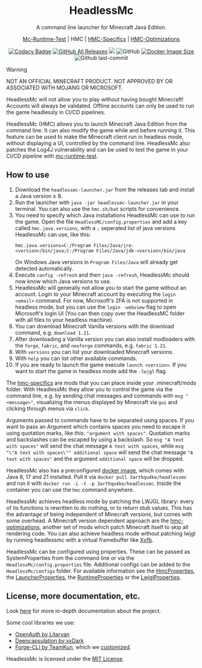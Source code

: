 <h1 align="center" style="font-weight: normal;"><b>HeadlessMc</b></h1>
<p align="center">A command line launcher for Minecraft Java Edition.</p>
<p align="center"><a href="https://github.com/3arthqu4ke/mc-runtime-test">Mc-Runtime-Test</a> | HMC | <a href="https://github.com/3arthqu4ke/hmc-specifics">HMC-Specifics</a> | <a href="https://github.com/3arthqu4ke/hmc-optimizations">HMC-Optimizations</a></p>

<div align="center">

[![Codacy Badge](https://app.codacy.com/project/badge/Grade/6a86b3e62d3b47909de670b09737f8fd)](https://app.codacy.com/gh/3arthqu4ke/headlessmc/dashboard?utm_source=gh&utm_medium=referral&utm_content=&utm_campaign=Badge_grade)
[![GitHub All Releases](https://img.shields.io/github/downloads/3arthqu4ke/HeadlessMc/total.svg)](https://github.com/3arthqu4ke/HeadlessMc/releases)
![](https://github.com/3arthqu4ke/HeadlessMc/actions/workflows/gradle-publish.yml/badge.svg)
![GitHub](https://img.shields.io/github/license/3arthqu4ke/HeadlessMc)
[![Docker Image Size](https://badgen.net/docker/size/3arthqu4ke/headlessmc?icon=docker&label=image%20size)](https://hub.docker.com/r/3arthqu4ke/headlessmc/)
![Github last-commit](https://img.shields.io/github/last-commit/3arthqu4ke/HeadlessMc)

</div>

> [!WARNING]
> NOT AN OFFICIAL MINECRAFT PRODUCT. NOT APPROVED BY OR ASSOCIATED WITH MOJANG OR MICROSOFT.
> 
> HeadlessMc will not allow you to play without having bought Minecraft! 
> Accounts will always be validated.
> Offline accounts can only be used to run the game headlessly in CI/CD pipelines.

HeadlessMc (HMC) allows you to launch Minecraft Java Edition from the command line.
It can also modify the game while and before running it.
This feature can be used to make the Minecraft client run in headless mode, 
without displaying a UI, controlled by the command line.
HeadlessMc also patches the Log4J vulnerability 
and can be used
to test the game in your CI/CD pipeline with [mc-runtime-test](https://github.com/3arthqu4ke/mc-runtime-test).

## How to use

1. Download the `headlessmc-launcher.jar` from the releases tab and install a Java version &geq; 8.
2. Run the launcher with `java -jar headlessmc-launcher.jar` in your terminal. 
You can also use the `hmc.sh/bat` scripts for convenience.
3. You need to specify which Java installations HeadlessMc can use to run the game.
Open the file `HeadlessMC/config.properties` and add a key called `hmc.java.versions`, 
with a `;` seperated list of java versions HeadlessMc can use, like this:
    ```properties
    hmc.java.versions=C:/Program Files/Java/jre-<version>/bin/java;C:/Program Files/Java/jdk-<version>/bin/java
    ```
    On Windows Java versions in `Program Files/Java` will already get detected automatically.
4. Execute `config -refresh` and then `java -refresh`, HeadlessMc should now know which Java versions to use.
5. HeadlessMc will generally not allow you to start the game without an account.
Login to your Minecraft account by executing the `login <email>` command.
For now, Microsoft's 2FA is not supported in headless mode, 
but you can use the `login -webview` flag to open Microsoft's login UI 
(You can then copy over the HeadlessMC folder with all files to your headless machine).
6. You can download Minecraft Vanilla versions with the download command, e.g. `download 1.21`.
7. After downloading a Vanilla version you can also install modloaders
with the `forge`, `fabric`, and `neoforge` commands, e.g. `fabric 1.21`.
8. With `versions` you can list your downloaded Minecraft versions.
9. With `help` you can list other available commands.
10. If you are ready to launch the game execute `launch <version>`.
If you want to start the game in headless mode add the `-lwjgl` flag.

The [hmc-specifics](https://github.com/3arthqu4ke/hmc-specifics) are mods
that you can place inside your .minecraft/mods folder.
With HeadlessMc they allow you to control the game via the command line, e.g.
by sending chat messages and commands with `msg "<message>"`,
visualizing the menus displayed by Minecraft via `gui` and clicking through menus via `click`.

Arguments passed to commands have to be separated using spaces. If you want to pass an Argument which contains spaces
you need to escape it using quotation marks, like this:
`"argument with spaces"`.
Quotation marks and backslashes can be escaped by using a backslash.
So `msg "A text with spaces"` will send the chat message `A text with spaces`,
while `msg "\"A text with spaces\"" additional space`
will send the chat message `"A text with spaces"` and the argument `additional space` will be dropped.

HeadlessMc also has a preconfigured [docker image](https://hub.docker.com/r/3arthqu4ke/headlessmc/),
which comes with Java 8, 17 and 21 installed.
Pull it via `docker pull 3arthqu4ke/headlessmc`
and run it with `docker run -i -t -p 3arthqu4ke/headlessmc`.
Inside the container you can use the `hmc` command anywhere.

HeadlessMc achieves headless mode by patching the LWJGL library: 
every of its functions is rewritten to do nothing, or to return stub values.
This has the advantage of being independent of Minecraft versions,
but comes with some overhead.
A Minecraft version dependent approach are the [hmc-optimizations](https://github.com/3arthqu4ke/hmc-optimizations),
another set of mods which patch Minecraft itself to skip all rendering code.
You can also achieve headless mode without patching lwjgl by running headlessmc with a virtual framebuffer like
[Xvfb](https://www.x.org/releases/X11R7.6/doc/man/man1/Xvfb.1.xhtml).

HeadlessMc can be configured using properties. These can be passed as SystemProperties from the command line or via the
`HeadlessMc/config.properties` file. Additional configs can be added to the `HeadlessMc/configs` folder. For available
information see the [HmcProperties](headlessmc-commons/src/main/java/me/earth/headlessmc/config/HmcProperties.java), the
[LauncherProperties](headlessmc-launcher/src/main/java/me/earth/headlessmc/launcher/LauncherProperties.java), the
[RuntimeProperties](headlessmc-runtime/src/main/java/me/earth/headlessmc/runtime/RuntimeProperties.java) or the
[LwjglProperties](headlessmc-lwjgl/src/main/java/me/earth/headlessmc/lwjgl/LwjglProperties.java).

## License, more documentation, etc.

Look [here](DEV.md) for more in-depth documentation about the project.

Some cool libraries we use:

*   [OpenAuth by Litarvan](https://github.com/Litarvan/OpenAuth)
*   [Deencapsulation by xxDark](https://github.com/xxDark/deencapsulation)
*   [Forge-CLI by TeamKun](https://github.com/TeamKun/ForgeCLI), which we [customized](https://github.com/3arthqu4ke/ForgeCLI).

HeadlessMc is licensed under the [MIT License](LICENSE).
